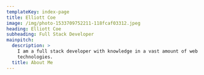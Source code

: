 ```yaml
---
templateKey: index-page
title: Elliott Coe
image: /img/photo-1533709752211-118fcaf03312.jpeg
heading: Elliott Coe
subheading: Full Stack Developer
mainpitch:
  description: >
    I am a full stack developer with knowledge in a vast amount of web
    technologies. 
  title: About Me
---
```


